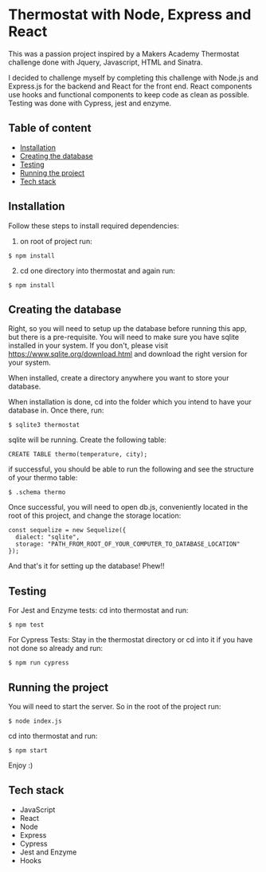 # Thermostat with Node, Express and React

This was a passion project inspired by a Makers Academy Thermostat challenge done with Jquery, Javascript, HTML and Sinatra.

I decided to challenge myself by completing this challenge with Node.js and Express.js for the backend and React for the front end. React components use hooks and functional components to keep code as clean as possible. Testing was done with Cypress, jest and enzyme.

## Table of content

- [Installation](#installation)
- [Creating the database](#creating-the-database)
- [Testing](#testing)
- [Running the project](#running-the-project)
- [Tech stack](#tech-stack)

## Installation

Follow these steps to install required dependencies:

1) on root of project run:

```
$ npm install
```

2) cd one directory into thermostat and again run:

```
$ npm install
```

## Creating the database

Right, so you will need to setup up the database before running this app, but there is a pre-requisite. You will need to make sure you have sqlite installed in your system. If you don't, please visit https://www.sqlite.org/download.html and download the right version for your system.

When installed, create a directory anywhere you want to store your database.

When installation is done, cd into the folder which you intend to have your database in. Once there, run:

```
$ sqlite3 thermostat
```

sqlite will be running. Create the following table:

```
CREATE TABLE thermo(temperature, city);
```

if successful, you should be able to run the following and see the structure of your thermo table:

```
$ .schema thermo
```

Once successful, you will need to open db.js, conveniently located in the root of this project, and change the storage location:

```
const sequelize = new Sequelize({
  dialect: "sqlite",
  storage: "PATH_FROM_ROOT_OF_YOUR_COMPUTER_TO_DATABASE_LOCATION"
});
```

And that's it for setting up the database! Phew!!

## Testing

For Jest and Enzyme tests:
cd into thermostat and run:

```
$ npm test
```

For Cypress Tests:
Stay in the thermostat directory or cd into it if you have not done so already and run:

```
$ npm run cypress
```

## Running the project

You will need to start the server. So in the root of the project run:

```
$ node index.js
```

cd into thermostat and run:

```
$ npm start
```

Enjoy :)

## Tech stack

- JavaScript
- React
- Node
- Express
- Cypress
- Jest and Enzyme
- Hooks

